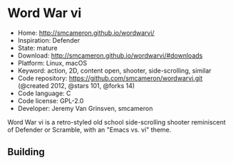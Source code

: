 # Word War vi

- Home: http://smcameron.github.io/wordwarvi/
- Inspiration: Defender
- State: mature
- Download: http://smcameron.github.io/wordwarvi/#downloads
- Platform: Linux, macOS
- Keyword: action, 2D, content open, shooter, side-scrolling, similar
- Code repository: https://github.com/smcameron/wordwarvi.git (@created 2012, @stars 101, @forks 14)
- Code language: C
- Code license: GPL-2.0
- Developer: Jeremy Van Grinsven, smcameron

Word War vi is a retro-styled old school side-scrolling shooter reminiscent of Defender or Scramble, with an "Emacs vs. vi" theme.

## Building
